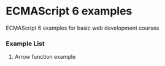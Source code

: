 # ECMAScript 6 examples
ECMAScript 6 examples for basic web development courses

### Example List

1. Arrow function example
